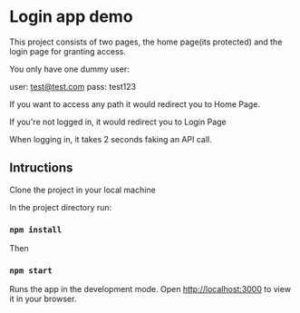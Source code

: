 # Login app demo

This project consists of two pages, the home page(its protected) and the login page for granting access.

You only have one dummy user:

user: test@test.com
pass: test123

If you want to access any path it would redirect you to Home Page.

If you're not logged in, it would redirect you to Login Page

When logging in, it takes 2 seconds faking an API call.

## Intructions

Clone the project in your local machine

In the project directory run:

### `npm install`

Then

### `npm start`

Runs the app in the development mode.
Open [http://localhost:3000](http://localhost:3000) to view it in your browser.
